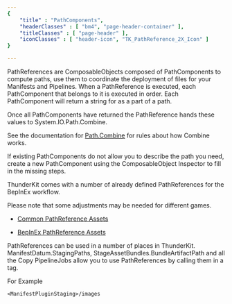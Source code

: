 ```yaml
---
{ 
	"title" : "PathComponents",
	"headerClasses" : [ "bm4", "page-header-container" ],
	"titleClasses" : [ "page-header" ],
	"iconClasses" : [ "header-icon", "TK_PathReference_2X_Icon" ]
}

---
```


PathReferences are ComposableObjects composed of PathComponents to compute paths,  use them to coordinate the deployment of files for your Manifests and Pipelines.
When a PathReference is executed, each PathComponent that belongs to it is executed in order.
Each PathComponent will return a string for as a part of a path.

Once all PathComponents have returned the PathReference hands these values to System.IO.Path.Combine.

See the documentation for [Path.Combine](https://docs.microsoft.com/en-us/dotnet/api/system.io.path.combine?view=netframework-4.6) for rules about how Combine works.

If existing PathComponents do not allow you to describe the path you need, create a new PathComponent using the ComposableObject Inspector to fill in the missing steps.

ThunderKit comes with a number of already defined PathReferences for the BepInEx workflow.

Please note that some adjustments may be needed for different games.

  * [Common PathReference Assets](assetlink://Packages/com.passivepicasso.thunderkit/Editor/Templates/PathReferences)

  * [BepInEx PathReference Assets](assetlink://Packages/com.passivepicasso.thunderkit/Editor/Templates/BepInEx/PathReferences)

PathReferences can be used in a number of places in ThunderKit. ManifestDatum.StagingPaths, StageAssetBundles.BundleArtifactPath and all the Copy PipelineJobs allow you to use PathReferences by calling them in a tag.

For Example

`
<ManifestPluginStaging>/images
`
